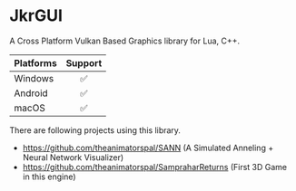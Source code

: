 # JkrGUI
A Cross Platform Vulkan Based Graphics library for Lua, C++.

| Platforms | Support |
|:----------|:-------:|
| Windows   |   ✅    |
| Android   |   ✅    |
| macOS     |   ✅    |


There are following projects using this library.
  - https://github.com/theanimatorspal/SANN (A Simulated Anneling + Neural Network Visualizer)
  - https://github.com/theanimatorspal/SampraharReturns (First 3D Game in this engine)
